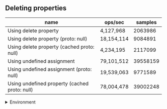 ## Deleting properties

|name|ops/sec|samples|
|-|-|-|
|Using delete property|4,127,968|2063986|
|Using delete property (proto: null)|18,154,114|9084891|
|Using delete property (cached proto: null)|4,234,195|2117099|
|Using undefined assignment|79,101,512|39558159|
|Using undefined assignment (proto: null)|19,539,063|9771589|
|Using undefined property (cached proto: null)|78,004,478|39002248|


<details>
<summary>Environment</summary>

* __Machine:__ linux x64 | 4 vCPUs | 7.6GB Mem
* __Run:__ Wed Oct 15 2025 21:30:36 GMT+0000 (Coordinated Universal Time)
* __Node:__ `v22.19.0`
</details>

<!--
{"environment":{"platform":"linux","arch":"x64","cpus":4,"totalMemory":7.597843170166016},"benchmarks":[{"name":"Using delete property","samples":2063986,"opsSec":4127968.870999595},{"name":"Using delete property (proto: null)","samples":9084891,"opsSec":18154114.889925305},{"name":"Using delete property (cached proto: null)","samples":2117099,"opsSec":4234195.823623347},{"name":"Using undefined assignment","samples":39558159,"opsSec":79101512.88623914},{"name":"Using undefined assignment (proto: null)","samples":9771589,"opsSec":19539063.151456553},{"name":"Using undefined property (cached proto: null)","samples":39002248,"opsSec":78004478.05897005}]}-->
